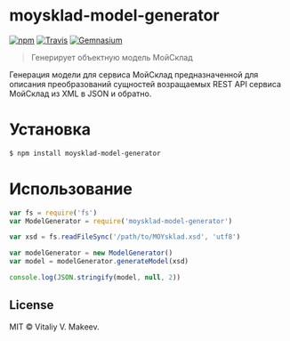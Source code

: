moysklad-model-generator
========================

[![npm](https://img.shields.io/npm/v/moysklad-model-generator.svg?maxAge=2592000&style=flat-square)](https://www.npmjs.com/package/moysklad-model-generator)
[![Travis](https://img.shields.io/travis/wmakeev/moysklad-model-generator.svg?maxAge=2592000&style=flat-square)](https://travis-ci.org/wmakeev/moysklad-model-generator)
[![Gemnasium](https://img.shields.io/gemnasium/wmakeev/moysklad-model-generator.svg?maxAge=2592000&style=flat-square)](https://gemnasium.com/github.com/wmakeev/moysklad-model-generator)

> Генерирует объектную модель МойСклад

Генерация модели для сервиса МойСклад предназначенной для описания преобразований сущностей возращаемых REST API сервиса МойСклад из XML в JSON и обратно.

# Установка

```bash
$ npm install moysklad-model-generator
```

# Использование

```js
var fs = require('fs')
var ModelGenerator = require('moysklad-model-generator')

var xsd = fs.readFileSync('/path/to/MOYsklad.xsd', 'utf8')

var modelGenerator = new ModelGenerator()
var model = modelGenerator.generateModel(xsd)

console.log(JSON.stringify(model, null, 2))
```

## License

MIT © Vitaliy V. Makeev.
